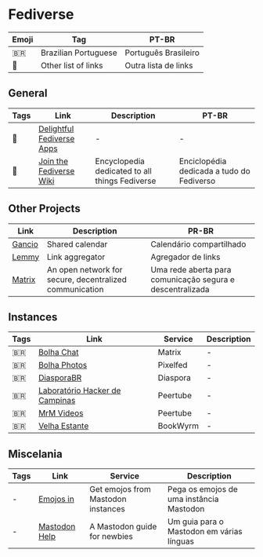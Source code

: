 # Fediverse

| Emoji | Tag                  | PT-BR                |
| ----- | -------------------- | -------------------- |
| 🇧🇷  | Brazilian Portuguese | Português Brasileiro |
| 📑    | Other list of links  | Outra lista de links |

## General

| Tags | Link                                                                                  | Description                                    | PT-BR                                     |
| ---- | ------------------------------------------------------------------------------------- | ---------------------------------------------- | ----------------------------------------- |
| 📑   | [Delightful Fediverse Apps](https://codeberg.org/fediverse/delightful-fediverse-apps) | -                                              | -                                         |
| 📑   | [Join the Fediverse Wiki](https://joinfediverse.wiki/Main_Page)                       | Encyclopedia dedicated to all things Fediverse | Enciclopédia dedicada a tudo do Fediverso |

## Other Projects

| Link                                        | Description                                             | PR-BR                                                     |
| ------------------------------------------- | ------------------------------------------------------- | --------------------------------------------------------- |
| [Gancio](https://cgancio.org/)              | Shared calendar                                         | Calendário compartilhado                                  |
| [Lemmy](https://join-lemmy.org/?lang=pt_BR) | Link aggregator                                         | Agregador de links                                        |
| [Matrix](https://matrix.org/)               | An open network for secure, decentralized communication | Uma rede aberta para comunicação segura e descentralizada |

## Instances

| Tags | Link                                                           | Service  | Description |
| ---- | -------------------------------------------------------------- | -------- | ----------- |
| 🇧🇷 | [Bolha Chat](https://bolha.chat)                               | Matrix   | -           |
| 🇧🇷 | [Bolha Photos](https://bolha.photos)                           | Pixelfed | -           |
| 🇧🇷 | [DiasporaBR](https://diasporabr.com.br/)                       | Diaspora | -           |
| 🇧🇷 | [Laboratório Hacker de Campinas](https://peertube.lhc.net.br/) | Peertube | -           |
| 🇧🇷 | [MrM Videos](https://video.mrmoreira.com/)                     | Peertube | -           |
| 🇧🇷 | [Velha Estante](https://velhaestante.com.br/)                  | BookWyrm | -           |

## Miscelania

| Tags | Link                                   | Service                            | Description                               |
| ---- | -------------------------------------- | ---------------------------------- | ----------------------------------------- |
| -    | [Emojos in](https://emojos.in)         | Get emojos from Mastodon instances | Pega os emojos de uma instância Mastodon  |
| -    | [Mastodon Help](https://mastodon.help) | A Mastodon guide for newbies       | Um guia para o Mastodon em várias línguas |